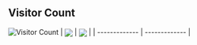 ## Visitor Count
![Visitor Count](https://profile-counter.glitch.me/HangboQuan/count.svg)
| <a><img align="center" src="https://github-readme-stats.vercel.app/api?username=HangboQuan&show_icons=true&include_all_commits=false&count_private=true&hide_border=true"/></a> | <a><img align="center" src="https://github-readme-stats.vercel.app/api/top-langs/?username=HangboQuan&exclude_repo=HotAsFire&hide=javascript,html,css,vue&layout=compact&hide_border=true" /></a> |
| ------------- | ------------- |


<!--
**ProgramMonkeyquan/ProgramMonkeyquan** is a ✨ _special_ ✨ repository because its `README.md` (this file) appears on your GitHub profile.

Here are some ideas to get you started:

- 🔭 I’m currently working on ...
- 🌱 I’m currently learning ...
- 👯 I’m looking to collaborate on ...
- 🤔 I’m looking for help with ...
- 💬 Ask me about ...
- 📫 How to reach me: ...
- 😄 Pronouns: ...
- ⚡ Fun fact: ...
-->
